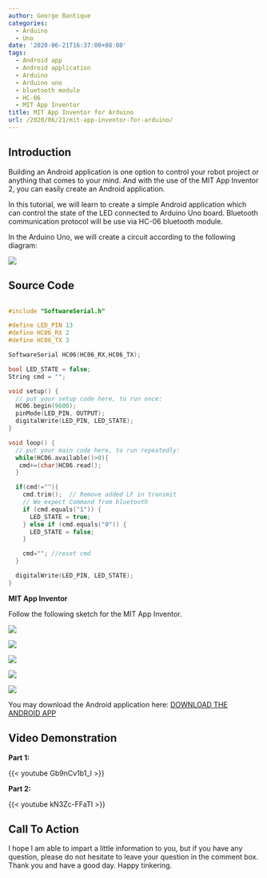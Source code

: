 ```yaml
---
author: George Bantique
categories:
  - Arduino
  - Uno
date: '2020-06-21T16:37:00+08:00'
tags:
  - Android app
  - Android application
  - Arduino
  - Arduino uno
  - bluetooth module
  - HC-06
  - MIT App Inventor
title: MIT App Inventor for Arduino
url: /2020/06/21/mit-app-inventor-for-arduino/
---
```


## **Introduction**

Building an Android application is one option to control your robot project or anything that comes to your mind. And with the use of the MIT App Inventor 2, you can easily create an Android application.

In this tutorial, we will learn to create a simple Android application which can control the state of the LED connected to Arduino Uno board. Bluetooth communication protocol will be use via HC-06 bluetooth module.

In the Arduino Uno, we will create a circuit according to the following diagram:

![](/images/For_MIT_App_Inventor_test.png)

## **Source Code**

```cpp { lineNos="true" wrap="true" }

#include "SoftwareSerial.h"

#define LED_PIN 13
#define HC06_RX 2
#define HC06_TX 3

SoftwareSerial HC06(HC06_RX,HC06_TX);

bool LED_STATE = false;
String cmd = "";

void setup() {
  // put your setup code here, to run once:
  HC06.begin(9600);
  pinMode(LED_PIN, OUTPUT);
  digitalWrite(LED_PIN, LED_STATE);
}

void loop() {
  // put your main code here, to run repeatedly:
  while(HC06.available()>0){
   cmd+=(char)HC06.read();
  }

  if(cmd!=""){
    cmd.trim();  // Remove added LF in transmit
    // We expect Command from bluetooth
    if (cmd.equals("1")) {
      LED_STATE = true;
    } else if (cmd.equals("0")) {
      LED_STATE = false;
    }

    cmd=""; //reset cmd
  }

  digitalWrite(LED_PIN, LED_STATE);
}
```

**MIT App Inventor**

Follow the following sketch for the MIT App Inventor.

![](/images/MITApp-Setup1.png)

![](/images/MITApp-Setup2.png)

![](/images/MITApp-Disconnect.png)

![](/images/MITApp-TurnON.png)

![](/images/MITApp-TurnOFF.png)

You may download the Android application here:
[DOWNLOAD THE ANDROID APP](https://drive.google.com/file/d/1B0P0TVVacaOAiNk-2dmj7DjeB3j_-U1k/view?usp=sharing)

## **Video Demonstration**

**Part 1:**

{{< youtube Gb9nCv1b1_I >}}

**Part 2:**

{{< youtube kN3Zc-FFaTI >}}

## **Call To Action**

I hope I am able to impart a little information to you, but if you have any question, please do not hesitate to leave your question in the comment box.
Thank you and have a good day.
Happy tinkering.

